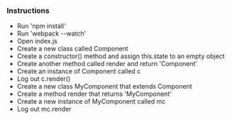 ### Instructions

- Run 'npm install'
- Run 'webpack --watch'
- Open index.js
- Create a new class called Component
- Create a constructor() method and assign this.state to an empty object
- Create another method called render and return 'Component'
- Create an instance of Component called c
- Log out c.render()
- Create a new class MyComponent that extends Component
- Create a method render that returns 'MyComponent'
- Create a new instance of MyComponent called mc
- Log out mc.render
